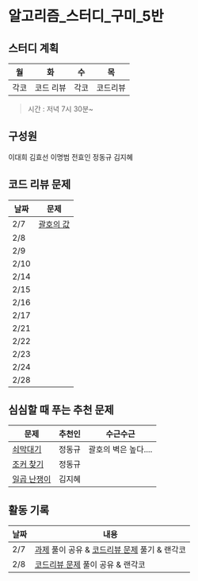 # 알고리즘_스터디_구미_5반

## 스터디 계획  
| 월 |화  | 수 |목  |
|--|--|--|--|
| 각코 | 코드 리뷰 | 각코 | 코드리뷰 |  

> 시간 : 저녁 7시 30분~  

## 구성원  
이대희 김효선 이명범 전효인 정동규 김지혜


## 코드 리뷰 문제 
  
| 날짜 |문제  |
|--|--|
|2/7  | [괄호의 값](https://www.acmicpc.net/problem/2504) |
| 2/8 |  |
| 2/9 |  |
| 2/10 |  |
| 2/14 |  |
| 2/15 |  |
| 2/16 |  |
| 2/17 |  |
| 2/21 |  |
| 2/22 |  |
| 2/23 |  |
| 2/24 |  |
| 2/28 |  |
  
## 심심할 때 푸는 추천 문제
|문제  | 추천인 | 수근수근|
|--|--|--|
| [쇠막대기](https://www.acmicpc.net/problem/10799) | 정동규 | 괄호의 벽은 높다.... |
| [조커 찾기](https://www.acmicpc.net/problem/24393) | 정동규 | |
| [일곱 난쟁이](https://www.acmicpc.net/problem/2309) | 김지혜 |    |

## 활동 기록  

| 날짜 | 내용 |
|--|--|
| 2/7 | [과제](https://www.acmicpc.net/problem/2493) 풀이 공유 & [코드리뷰 문제](https://www.acmicpc.net/problem/2504) 풀기 & 랜각코|
| 2/8 | [코드리뷰 문제](https://www.acmicpc.net/problem/2504) 풀이 공유 & 랜각코|

